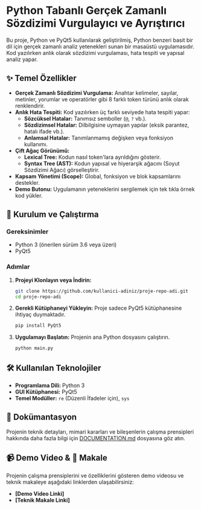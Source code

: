 # Python Tabanlı Gerçek Zamanlı Sözdizimi Vurgulayıcı ve Ayrıştırıcı

Bu proje, Python ve PyQt5 kullanılarak geliştirilmiş, Python benzeri basit bir dil için gerçek zamanlı analiz yetenekleri sunan bir masaüstü uygulamasıdır. Kod yazılırken anlık olarak sözdizimi vurgulaması, hata tespiti ve yapısal analiz yapar.


## ✨ Temel Özellikler

-   **Gerçek Zamanlı Sözdizimi Vurgulama:** Anahtar kelimeler, sayılar, metinler, yorumlar ve operatörler gibi 8 farklı token türünü anlık olarak renklendirir.
-   **Anlık Hata Tespiti:** Kod yazılırken üç farklı seviyede hata tespiti yapar:
    -   **Sözcüksel Hatalar:** Tanımsız semboller (`@`, `?` vb.).
    -   **Sözdizimsel Hatalar:** Dilbilgisine uymayan yapılar (eksik parantez, hatalı ifade vb.).
    -   **Anlamsal Hatalar:** Tanımlanmamış değişken veya fonksiyon kullanımı.
-   **Çift Ağaç Görünümü:**
    -   **Lexical Tree:** Kodun nasıl token'lara ayrıldığını gösterir.
    -   **Syntax Tree (AST):** Kodun yapısal ve hiyerarşik ağacını (Soyut Sözdizimi Ağacı) görselleştirir.
-   **Kapsam Yönetimi (Scope):** Global, fonksiyon ve blok kapsamlarını destekler.
-   **Demo Butonu:** Uygulamanın yeteneklerini sergilemek için tek tıkla örnek kod yükler.

## 🚀 Kurulum ve Çalıştırma

### Gereksinimler
-   Python 3 (önerilen sürüm 3.6 veya üzeri)
-   PyQt5

### Adımlar
1.  **Projeyi Klonlayın veya İndirin:**
    ```bash
    git clone https://github.com/kullanici-adiniz/proje-repo-adi.git
    cd proje-repo-adi
    ```

2.  **Gerekli Kütüphaneyi Yükleyin:**
    Proje sadece PyQt5 kütüphanesine ihtiyaç duymaktadır.
    ```bash
    pip install PyQt5
    ```

3.  **Uygulamayı Başlatın:**
    Projenin ana Python dosyasını çalıştırın.
    ```bash
    python main.py 
    ```

## 🛠️ Kullanılan Teknolojiler

-   **Programlama Dili:** Python 3
-   **GUI Kütüphanesi:** PyQt5
-   **Temel Modüller:** `re` (Düzenli İfadeler için), `sys`

## 📄 Dokümantasyon

Projenin teknik detayları, mimari kararları ve bileşenlerin çalışma prensipleri hakkında daha fazla bilgi için [DOCUMENTATION.md](DOCUMENTATION.md) dosyasına göz atın.

## 📹 Demo Video & 📝 Makale

Projenin çalışma prensiplerini ve özelliklerini gösteren demo videosu ve teknik makaleye aşağıdaki linklerden ulaşabilirsiniz:

-   **[Demo Video Linki]**
-   **[Teknik Makale Linki]**
